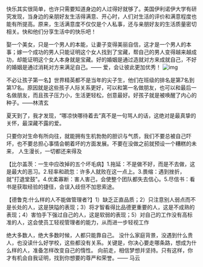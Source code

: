 快乐其实很简单，也许只需要知道身边的人过得好就够了。美国伊利诺伊大学有研究发现，当身边的亲朋好友生活得满意、开心时，人们对生活的评价和满意程度也能有所提高。原来，生活满意度不仅仅是个人私事，还与亲朋好友的生活质量密切相关。快和他们分享生活中的快乐吧！

娶一个美女，只是一个男人的本能，让妻子变得美丽自信，这才是一个男人的本事；嫁一个成功的男人只能证明这个女人找到了宝藏，帮自己的男人变得越来越成功，却能证明这个女人本身就是宝藏。好的婚姻是通过造就对方来成就自己，不好的婚姻是通过消耗对方来满足自己。—— 爱，会让彼此更加优秀！
![img](marriage.jpg)

不必让孩子第一名】世界精英都不是当年的尖子生，他们在班级的排名是第7名到第17名。原因就是这些孩子人际关系更好，可以和第一名做朋友，也可以和最后一名做朋友，而且孩子压力小，生活更轻松，创意最好。好孩子就是被唤醒了内心的种子。——林清玄

夏天到了，我才发现，“哪凉快哪待着去”真不是一句骂人的话，这绝对是最真挚的关怀，最深藏不露的爱。

只要你对生命有所向往，就能拥有生机勃勃的胆识与气质，我们不要总被自己吓坏，也不要总担心事情会朝着坏的方面发展。不要在没做之前就预设一个糟糕的未来，    人生漫长，一切都还来得及

【比尔盖茨：一生中应改掉的五个坏毛病】1.拖延：不是做不好，而是不去做，这是最大的恶习。2.轻率和疏忽：许多人就败在这一点上。3.畏缩：遇到挫折，就"打退堂鼓"。4.优柔寡断：害人害己，会使整个团队都失去信心。5.尽信书：看书是获取经验的捷径，会误入歧但不加思索途。

【德鲁克:什么样的人不能做管理者?】1）缺乏正直品质；2）只注意别人弱点而不是长处的人，这是狭隘的表现；3）将才智看得比品德更重要的人，这是不成熟的表现；4）害怕手下强过自己的人，这是软弱的表现；5）对自己的工作没有高标准的人，这会使员工轻视管理者的能力，从而进一步轻视工作

绝大多数人，绝大多数时候，人都只能靠自己。 没什么家庭背景，没遇到什么贵人，也没读什么好学校，这些都没有关系。关键是，你决心要走哪条路，想成为什么样的人，准备怎样改变自己的惰性。 向前走，相信梦想并坚持。只有这样，你才有机会自我证明，找到你想要的尊严和荣誉。—— 马云
